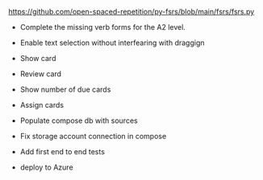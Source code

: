 
https://github.com/open-spaced-repetition/py-fsrs/blob/main/fsrs/fsrs.py

- Complete the missing verb forms for the A2 level.  
- Enable text selection without interfearing with draggign
- Show card
- Review card
- Show number of due cards
- Assign cards


- Populate compose db with sources
- Fix storage account connection in compose
- Add first end to end tests
- deploy to Azure